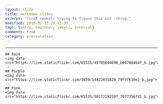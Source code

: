 ```yaml
---
layout: slide
title: markdown slides
excerpt: "first reveal: trying to figure this out :shrug:"
modified: 2016-01-13 20:41:38
tags: [intro, beginner, jekyll, tutorial]
comments: true
category: presentation
---
```

---
    ## Rose
    <img data-src="https://live.staticflickr.com/65535/49705644698_b047084b4f_b.jpg">
    --
    ## Purple
    <img data-src="https://live.staticflickr.com/3859/14422655820_79f3f610e2_b.jpg">
    --
    ## Pink
    <img data-src="https://live.staticflickr.com/65535/50172192597_79773567d1_b.jpg">
